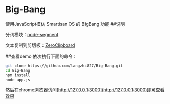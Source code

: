 # Big-Bang
使用JavaScript模仿 Smartisan OS 的 BigBang 功能
##说明

分词模块：[node-segment](https://github.com/leizongmin/node-segment)

文本复制到剪切板：[ZeroClipboard](https://github.com/zeroclipboard/zeroclipboard)


##查看demo
依次执行下面的命令：
```sh
git clone https://github.com/langzhi827/Big-Bang.git
cd Big-Bang
npm install
node app.js
```
然后在chrome浏览器访问[http://127.0.0.1:3000](http://127.0.0.1:3000)即可查看效果